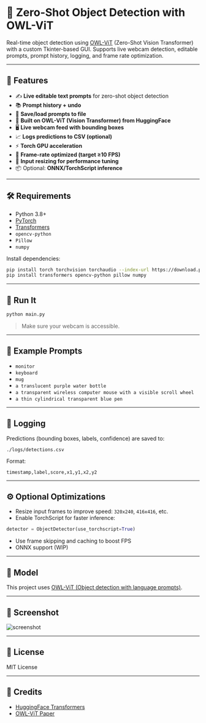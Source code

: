 
# 🧠 Zero-Shot Object Detection with OWL-ViT

Real-time object detection using [OWL-ViT](https://huggingface.co/google/owlvit-base-patch32) (Zero-Shot Vision Transformer) with a custom Tkinter-based GUI. Supports live webcam detection, editable prompts, prompt history, logging, and frame rate optimization.

---

## 📸 Features

- ✍️ **Live editable text prompts** for zero-shot object detection
- 📚 **Prompt history + undo**
- 💾 **Save/load prompts to file**
- 🧠 **Built on OWL-ViT (Vision Transformer) from HuggingFace**
- 🖥️ **Live webcam feed with bounding boxes**
- 📈 **Logs predictions to CSV (optional)**
- ⚡ **Torch GPU acceleration**
- 🎯 **Frame-rate optimized (target ≥10 FPS)**
- 📏 **Input resizing for performance tuning**
- 📦 Optional: **ONNX/TorchScript inference**

---

## 🛠️ Requirements

- Python 3.8+
- [PyTorch](https://pytorch.org/)
- [Transformers](https://huggingface.co/docs/transformers/)
- `opencv-python`
- `Pillow`
- `numpy`

Install dependencies:

```bash
pip install torch torchvision torchaudio --index-url https://download.pytorch.org/whl/cu118
pip install transformers opencv-python pillow numpy
```

---

## 🚀 Run It

```bash
python main.py
```

> Make sure your webcam is accessible.

---

## 🧪 Example Prompts

- `monitor`
- `keyboard`
- `mug`
- `a translucent purple water bottle`
- `a transparent wireless computer mouse with a visible scroll wheel`
- `a thin cylindrical transparent blue pen`

---

## 📂 Logging

Predictions (bounding boxes, labels, confidence) are saved to:

```
./logs/detections.csv
```

Format:
```csv
timestamp,label,score,x1,y1,x2,y2
```

---

## ⚙️ Optional Optimizations

- Resize input frames to improve speed: `320x240`, `416x416`, etc.
- Enable TorchScript for faster inference:

```python
detector = ObjectDetector(use_torchscript=True)
```

- Use frame skipping and caching to boost FPS
- ONNX support (WIP)

---

## 🧠 Model

This project uses [OWL-ViT (Object detection with language prompts)](https://huggingface.co/google/owlvit-base-patch32).

---

## 📸 Screenshot

![screenshot](docs/screenshot.png)

---

## 📜 License

MIT License

---

## 🙌 Credits

- [HuggingFace Transformers](https://github.com/huggingface/transformers)
- [OWL-ViT Paper](https://arxiv.org/abs/2205.06230)

